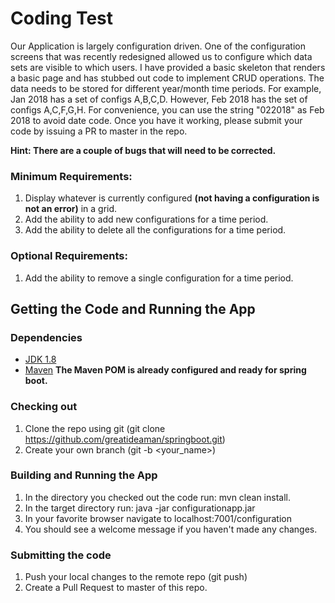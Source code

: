 # Coding Test
Our Application is largely configuration driven.  One of the configuration screens that was recently redesigned allowed us to configure which data sets are visible to which users.  I have provided a basic skeleton that renders a basic page and has stubbed out code to 
implement CRUD operations.  The data needs to be stored for different year/month time periods.  For example, Jan 2018 has a set of configs A,B,C,D.  However, Feb 2018 has the set of configs A,C,F,G,H. For convenience, you can use the string "022018" as Feb 2018 to avoid date code. Once you have it working, please submit your code by issuing a PR to master in the repo.

**Hint: There are a couple of bugs that will need to be corrected.**

### Minimum Requirements:
1. Display whatever is currently configured **(not having a configuration is not an error)** in a grid.
1. Add the ability to add new configurations for a time period.
1. Add the ability to delete all the configurations for a time period.

### Optional Requirements: 
1. Add the ability to remove a single configuration for a time period.

## Getting the Code and Running the App

### Dependencies
* [JDK 1.8](http://www.oracle.com/technetwork/java/javase/downloads/jdk8-downloads-2133151.html)
* [Maven](https://maven.apache.org/download.cgi)  **The Maven POM is already configured and ready for spring boot.**

### Checking out
1. Clone the repo using git (git clone https://github.com/greatideaman/springboot.git)
1. Create your own branch (git -b <your_name>)

### Building and Running the App
1. In the directory you checked out the code run: mvn clean install.
1. In the target directory run: java -jar configurationapp.jar
1. In your favorite browser navigate to localhost:7001/configuration
1. You should see a welcome message if you haven't made any changes.

### Submitting the code
1. Push your local changes to the remote repo (git push)
1. Create a Pull Request to master of this repo.
